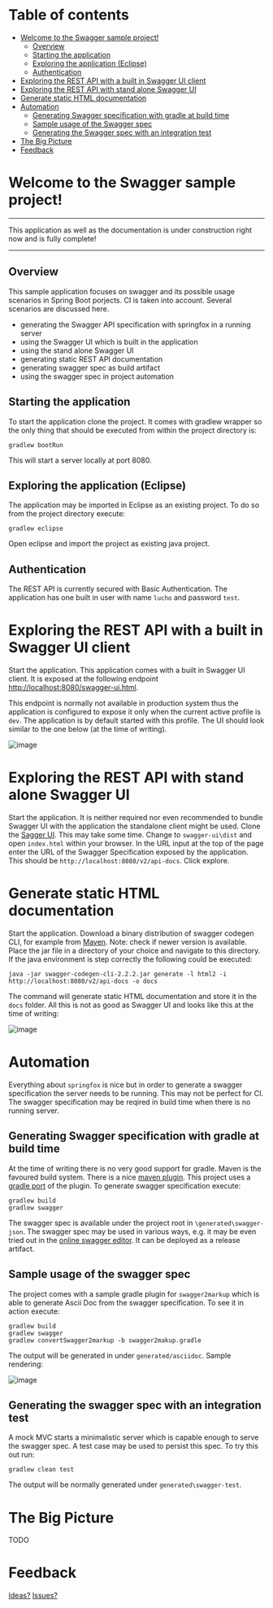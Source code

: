 # Table of contents

- [Welcome to the Swagger sample project!](#welcome-to-the-swagger-sample-project)
  * [Overview](#overview)
  * [Starting the application](#starting-the-application)
  * [Exploring the application (Eclipse)](#exploring-the-application-eclipse)
  * [Authentication](#authentication)
- [Exploring the REST API with a built in Swagger UI client](#exploring-the-rest-api-with-a-built-in-swagger-ui-client)
- [Exploring the REST API with stand alone Swagger UI](#exploring-the-rest-api-with-stand-alone-swagger-ui)
- [Generate static HTML documentation](#generate-static-html-documentation)
- [Automation](#automation)
  * [Generating Swagger specification with gradle at build time](#generating-swagger-specification-with-gradle-at-build-time)
  * [Sample usage of the Swagger spec](#sample-usage-of-the-swagger-spec)
  * [Generating the Swagger spec with an integration test](#generating-the-swagger-spec-with-an-integration-test)
- [The Big Picture](#the-big-picture)
- [Feedback](#feedback)



# Welcome to the Swagger sample project!

___
This application as well as the documentation is under construction right now and is fully complete!
___


## Overview

This sample application focuses on swagger and its possible usage scenarios in Spring Boot porjects. CI is taken into account. Several scenarios are discussed here.

* generating the Swagger API specification with springfox in a running server
* using the Swagger UI which is built in the application
* using the stand alone Swagger UI
* generating static REST API documentation
* generating swagger spec as build artifact
* using the swagger spec in project automation

## Starting the application

To start the application clone the project. It comes with gradlew wrapper so the only thing that should be executed from within the project directory is:

`gradlew bootRun`

This will start a server locally at port 8080.

## Exploring the application (Eclipse)

The application may be imported in Eclipse as an existing project. To do so from the project directory execute:

`gradlew eclipse`

Open eclipse and import the project as existing java project.

## Authentication

The REST API is currently secured with Basic Authentication. The application has one built in user with name `lucho` and password `test`. 

# Exploring the REST API with a built in Swagger UI client

Start the application. This application comes with a built in Swagger UI client. It is exposed at the following endpoint [http://localhost:8080/swagger-ui.html](http://localhost:8080/swagger-ui.html).

This endpoint is normally not available in production system thus the application is configured to expose it only when the current active profile is `dev`. The application is by default started with this profile. The UI should look similar to the one below (at the time of writing).

![image](https://cloud.githubusercontent.com/assets/10339738/26170556/89282b28-3b4a-11e7-8226-d9ff9e30f144.png)

# Exploring the REST API with stand alone Swagger UI

Start the application. It is neither required nor even recommended to bundle Swagger UI with the application the standalone client might be used. Clone the [Sagger UI](https://github.com/swagger-api/swagger-ui.git). This may take some time. Change to `swagger-ui\dist` and open `index.html` within your browser. In the URL input at the top of the page enter the URL of the Swagger Specification exposed by the application. This should be `http://localhost:8080/v2/api-docs`. Click explore.

# Generate static HTML documentation

Start the application. Download a binary distribution of swagger codegen CLI, for example from [Maven](http://central.maven.org/maven2/io/swagger/swagger-codegen-cli/2.2.2/swagger-codegen-cli-2.2.2.jar). Note: check if newer version is available. Place the jar file in a directory of your choice and navigate to this directory. If the java environment is step correctly the following could be executed:

```
java -jar swagger-codegen-cli-2.2.2.jar generate -l html2 -i http://localhost:8080/v2/api-docs -o docs
```

The command will generate static HTML documentation and store it in the `docs` folder. All this is not as good as Swagger UI and looks like this at the time of writing: 

![image](https://cloud.githubusercontent.com/assets/10339738/26173363/35f9f8d2-3b54-11e7-93df-e0ca9d144b07.png)


# Automation

Everything about `springfox` is nice but in order to generate a swagger specification the server needs to be running. This may not be perfect for CI. The swagger specification may be reqired in build time when there is no running server.

## Generating Swagger specification with gradle at build time

At the time of writing there is no very good support for gradle. Maven is the favoured build system. There is a nice [maven plugin](https://github.com/kongchen/swagger-maven-plugin). This project uses a [gradle port](https://github.com/gigaSproule/swagger-gradle-plugin) of the plugin. To generate swagger specification execute:

```
gradlew build 
gradlew swagger
```

The swagger spec is available under the project root in `\generated\swagger-json`. The swagger spec may be used in various ways, e.g. it may be even tried out in the [online swagger editor](http://editor.swagger.io/). It can be deployed as a release artifact.

## Sample usage of the swagger spec

The project comes with a sample gradle plugin for `swagger2markup` which is able to generate Ascii Doc from the swagger specification. To see it in action execute:

```
gradlew build 
gradlew swagger
gradlew convertSwagger2markup -b swagger2makup.gradle
```

The output will be generated in under `generated/asciidoc`. Sample rendering:

![image](https://cloud.githubusercontent.com/assets/10339738/26308999/08e8e9f8-3f04-11e7-882b-b6c8ee7457c6.png)

## Generating the swagger spec with an integration test

A mock MVC starts a minimalistic server which is capable enough to serve the swagger spec. A test case may be used to persist this spec. To try this out run:

`gradlew clean test`

The output will be normally generated under `generated\swagger-test`.

# The Big Picture

TODO

# Feedback

[Ideas?](https://github.com/luchob/swagger-example/pulls) [Issues?](https://github.com/luchob/swagger-example/issues)

